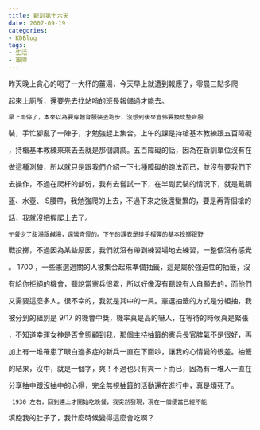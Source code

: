```yaml
---
title: 新訓第十六天
date: 2007-09-19
categories:
- KDBlog
tags:
- 生活
- 軍隊
---
```

昨天晚上貪心的喝了一大杯的薑湯，今天早上就遭到報應了，零晨三點多爬

起來上廁所，還要先去找站哨的班長報備過才能去。

    早上雨停了，本來以為要穿體育服裝去跑步，沒想到後來宣佈要換成整齊服

裝，手忙腳亂了一陣子，才勉強趕上集合。上午的課是持槍基本教練跟五百障礙

，持槍基本教練來來去去就是那個調調。五百障礙的話，因為在新訓單位沒有在

做這種測驗，所以就只是跟我們介紹一下七種障礙的跑法而已，並沒有要我們下

去操作，不過在爬杆的部份，我有去嘗試一下，在半副武裝的情況下，就是戴鋼

盔、水壺、 S腰帶，我勉強爬的上去，不過下來之後還蠻累的，要是再背個槍的

話，我就沒把握爬上去了。

    午餐少了甜湯跟鹹湯，還蠻奇怪的。下午的課表是排手榴彈的基本投擲跟野

戰投擲，不過因為某些原因，我們就沒有帶到練習場地去練習，一整個沒有感覺

。 1700 ，一些憲選過關的人被集合起來準備抽籤，這是屬於強迫性的抽籤，沒

有給你拒絕的機會，聽說當憲兵很累，所以好像沒有聽說有人自願去的，而他們

又需要這麼多人。很不幸的，我就是其中的一員。憲選抽籤的方式是分組抽，我

被分到的組別是 9/17 的機會中獎，機率真是高的嚇人，在等待的時候真是緊張

，不知道幸運女神是否會照顧到我，那個主持抽籤的憲兵長官脾氣不是很好，再

加上有一堆罹患了眼白過多症的新兵一直在下面吵，讓我的心情變的很差。抽籤

的結果，沒中，就是一個字，爽！不過也只有爽一下而已，因為有一堆人一直在

分享抽中跟沒抽中的心得，完全無視抽籤的活動還在進行中，真是煩死了。

     1930 左右，回到連上才開始吃晚餐，我突然發現，現在一個便當已經不能

填飽我的肚子了，我什麼時候變得這麼會吃啊？

